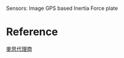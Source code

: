 # 
Sensors: 
Image 
GPS based
Inertia
Force plate

# Reference
[麥思代理商](http://www.memstec.com.tw/brand.php?cat=1)

<!--stackedit_data:
eyJoaXN0b3J5IjpbLTUyMzQxMTEzNSwyMDE4NDYyMDI1XX0=
-->
